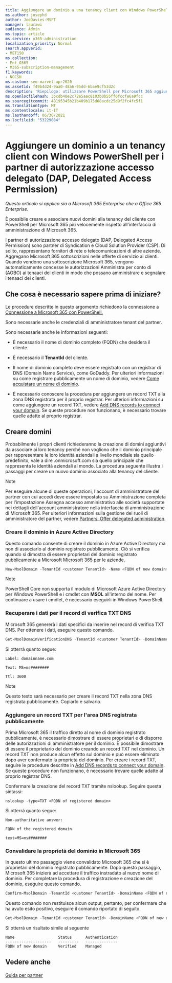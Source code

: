 ```yaml
---
title: Aggiungere un dominio a una tenancy client con Windows PowerShell partner DAP
ms.author: josephd
author: JoeDavies-MSFT
manager: laurawi
audience: Admin
ms.topic: article
ms.service: o365-administration
localization_priority: Normal
search.appverid:
- MET150
ms.collection:
- Ent_O365
- M365-subscription-management
f1.keywords:
- NOCSH
ms.custom: seo-marvel-apr2020
ms.assetid: f49b4d24-9aa0-48a6-95dd-6bae9cf53d2c
description: 'Riepilogo: utilizzare PowerShell per Microsoft 365 aggiungere un nome di dominio alternativo a un tenant del cliente esistente.'
ms.openlocfilehash: 3bcdb40e2c72e5aac8103b0b55ff6fccfe6a9fcc
ms.sourcegitcommit: 48195345b21b409b175d68acdc25d9f2fc4fc5f1
ms.translationtype: MT
ms.contentlocale: it-IT
ms.lasthandoff: 06/30/2021
ms.locfileid: "53229084"
---
```

# <a name="add-a-domain-to-a-client-tenancy-with-windows-powershell-for-delegated-access-permission-dap-partners"></a>Aggiungere un dominio a un tenancy client con Windows PowerShell per i partner di autorizzazione accesso delegato (DAP, Delegated Access Permission)

*Questo articolo si applica sia a Microsoft 365 Enterprise che a Office 365 Enterprise*.

È possibile creare e associare nuovi domini alla tenancy del cliente con PowerShell per Microsoft 365 più velocemente rispetto all'interfaccia di amministrazione di Microsoft 365.

I partner di autorizzazione accesso delegato (DAP, Delegated Access Permission) sono partner di Syndication e Cloud Solution Provider (CSP). Di solito, rappresentano fornitori di rete o telecomunicazioni di altre aziende. Aggregano Microsoft 365 sottoscrizioni nelle offerte di servizio ai clienti. Quando vendono una sottoscrizione Microsoft 365, vengono automaticamente concesse le autorizzazioni Amministra per conto di (AOBO) ai tenaaci dei clienti in modo che possano amministrare e segnalare i tenaaci dei clienti.
## <a name="what-do-you-need-to-know-before-you-begin"></a>Che cosa è necessario sapere prima di iniziare?

Le procedure descritte in questo argomento richiedono la connessione a [Connessione a Microsoft 365 con PowerShell.](connect-to-microsoft-365-powershell.md)

Sono necessarie anche le credenziali di amministratore tenant del partner.

Sono necessarie anche le informazioni seguenti:

- È necessario il nome di dominio completo (FQDN) che desidera il cliente.

- È necessario il **TenantId** del cliente.

- Il nome di dominio completo deve essere registrato con un registrar di DNS (Domain Name Service), come GoDaddy. Per ulteriori informazioni su come registrare pubblicamente un nome di dominio, vedere [Come acquistare un nome di dominio](../admin/get-help-with-domains/buy-a-domain-name.md).

- È necessario conoscere la procedura per aggiungere un record TXT alla zona DNS registrata per il proprio registrar. Per ulteriori informazioni su come aggiungere un record TXT, vedere [Add DNS records to connect your domain](../admin/get-help-with-domains/create-dns-records-at-any-dns-hosting-provider.md). Se queste procedure non funzionano, è necessario trovare quelle adatte al proprio registrar.

## <a name="create-domains"></a>Creare domini

 Probabilmente i propri clienti richiederanno la creazione di domini aggiuntivi da associare ai loro tenancy perché non vogliono che il dominio principale per rappresentare le loro identità aziendali a livello mondiale sia quello predefinito, vale a dire <domain>.onmicrosoft.com sia quello principale che rappresenta le identità aziendali al mondo. La procedura seguente illustra i passaggi per creare un nuovo dominio associato alla tenancy del cliente.

> [!NOTE]
> Per eseguire alcune di queste operazioni, l'account di  amministratore del  partner con cui accedi deve essere impostato su Amministrazione completa per l'impostazione Assegna accesso amministrativo alle società supportate nei dettagli dell'account amministratore nella interfaccia di amministrazione di Microsoft 365. Per ulteriori informazioni sulla gestione dei ruoli di amministratore del partner, vedere [Partners: Offer delegated administration](https://go.microsoft.com/fwlink/p/?LinkId=532435).

### <a name="create-the-domain-in-azure-active-directory"></a>Creare il dominio in Azure Active Directory

Questo comando consente di creare il dominio in Azure Active Directory ma non di associarlo al dominio registrato pubblicamente. Ciò si verifica quando si dimostra di essere proprietari del dominio registrato pubblicamente a Microsoft Microsoft 365 per le aziende.

```powershell
New-MsolDomain -TenantId <customer TenantId> -Name <FQDN of new domain>
```

> [!NOTE]
> PowerShell Core non supporta il modulo di Microsoft Azure Active Directory per Windows PowerShell e i cmdlet con **MSOL** all'interno del nome. Per continuare a usare i cmdlet, è necessario eseguirli in Windows PowerShell.

### <a name="get-the-data-for-the-dns-txt-verification-record"></a>Recuperare i dati per il record di verifica TXT DNS

 Microsoft 365 genererà i dati specifici da inserire nel record di verifica TXT DNS. Per ottenere i dati, eseguire questo comando.

```powershell
Get-MsolDomainVerificationDNS -TenantId <customer TenantId> -DomainName <FQDN of new domain> -Mode DnsTxtRecord
```

Si otterrà quanto segue:

 `Label: domainname.com`

 `Text: MS=ms########`

 `Ttl: 3600`

> [!NOTE]
> Questo testo sarà necessario per creare il record TXT nella zona DNS registrata pubblicamente. Copiarlo e salvarlo.

### <a name="add-a-txt-record-to-the-publically-registered-dns-zone"></a>Aggiungere un record TXT per l'area DNS registrata pubblicamente

Prima Microsoft 365 il traffico diretto al nome di dominio registrato pubblicamente, è necessario dimostrare di essere proprietari e di disporre delle autorizzazioni di amministratore per il dominio. È possibile dimostrare di essere il proprietario del dominio creando un record TXT nel dominio. Un record TXT non produce alcun effetto sul dominio e può essere eliminato dopo aver confermato la proprietà del dominio. Per creare i record TXT, seguire le procedure descritte in [Add DNS records to connect your domain](../admin/get-help-with-domains/create-dns-records-at-any-dns-hosting-provider.md). Se queste procedure non funzionano, è necessario trovare quelle adatte al proprio registrar DNS.

Confermare la creazione del record TXT tramite nslookup. Seguire questa sintassi:

```console
nslookup -type=TXT <FQDN of registered domain>
```

Si otterrà quanto segue:

 `Non-authoritative answer:`

 `FQDN of the registered domain`

 `text=MS=ms########`

### <a name="validate-domain-ownership-in-microsoft-365"></a>Convalidare la proprietà del dominio in Microsoft 365

In questo ultimo passaggio viene convalidato Microsoft 365 che si è proprietari del dominio registrato pubblicamente. Dopo questo passaggio, Microsoft 365 inizierà ad accettare il traffico instradato al nuovo nome di dominio. Per completare la procedura di registrazione e creazione del dominio, eseguire questo comando.

```powershell
Confirm-MsolDomain -TenantId <customer TenantId> -DomainName <FQDN of new domain>
```

Questo comando non restituisce alcun output, pertanto, per confermare che ha avuto esito positivo, eseguire il comando riportato di seguito.

```powershell
Get-MsolDomain -TenantId <customer TenantId> -DomainName <FQDN of new domain>
```

Si otterrà un risultato simile al seguente

```console
Name                   Status      Authentication
--------------------   ---------   --------------
FQDN of new domain     Verified    Managed
```


## <a name="see-also"></a>Vedere anche

####

[Guida per partner](https://go.microsoft.com/fwlink/p/?LinkID=533477)